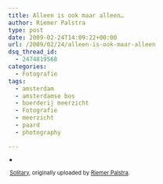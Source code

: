```yaml
---
title: Alleen is ook maar alleen…
author: Riemer Palstra
type: post
date: 2009-02-24T14:09:22+00:00
url: /2009/02/24/alleen-is-ook-maar-alleen
dsq_thread_id:
  - 2474819568
categories:
  - Fotografie
tags:
  - amsterdam
  - amsterdamse bos
  - boerderij meerzicht
  - Fotografie
  - meerzicht
  - paard
  - photography

---
```

<div style="text-align: left; padding: 3px;">
  <a href="http://www.flickr.com/photos/palstra/3301529844/" title="photo sharing"><img data-recalc-dims="1" decoding="async" src="https://i0.wp.com/farm4.static.flickr.com/3621/3301529844_5974a4821f.jpg?w=1100" style="border: solid 2px #000000;" alt="" /></a><br /> <br /> <span style="font-size: 0.8em; margin-top: 0px;"><a href="http://www.flickr.com/photos/palstra/3301529844/">Solitary</a>, originally uploaded by <a href="http://www.flickr.com/people/palstra/">Riemer Palstra</a>.</span>
</div></p>